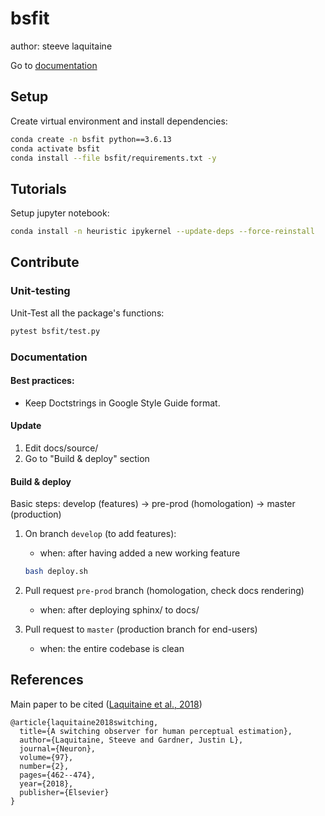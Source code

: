 # bsfit

author: steeve laquitaine

Go to [documentation](https://steevelaquitaine.github.io/bsfit/)

## Setup

Create virtual environment and install dependencies:

```bash
conda create -n bsfit python==3.6.13
conda activate bsfit
conda install --file bsfit/requirements.txt -y
```

## Tutorials

Setup jupyter notebook:

```bash
conda install -n heuristic ipykernel --update-deps --force-reinstall
```

## Contribute

### Unit-testing

Unit-Test all the package's functions:

```bash
pytest bsfit/test.py
```

### Documentation

#### Best practices:

- Keep Doctstrings in Google Style Guide format.
  
#### Update

1. Edit docs/source/ 
2. Go to "Build & deploy" section

#### Build & deploy

Basic steps: develop (features) -> pre-prod (homologation) -> master (production)

1. On branch `develop` (to add features):
    - when: after having added a new working feature
    
    ```bash
    bash deploy.sh
    ```

2. Pull request `pre-prod` branch (homologation, check docs rendering)
    - when: after deploying sphinx/ to docs/

3. Pull request to `master` (production branch for end-users)
    - when: the entire codebase is clean


## References

Main paper to be cited ([Laquitaine et al., 2018](https://reader.elsevier.com/reader/sd/pii/S0896627317311340?token=3C565810A1E5E3A3F8526045212D4915DAF3F6DE16339366119B4CF6B1D05FB762927F31382226BD199E132C0FAE216A&originRegion=eu-west-1&originCreation=20220331151804))

```
@article{laquitaine2018switching,
  title={A switching observer for human perceptual estimation},
  author={Laquitaine, Steeve and Gardner, Justin L},
  journal={Neuron},
  volume={97},
  number={2},
  pages={462--474},
  year={2018},
  publisher={Elsevier}
}
```
